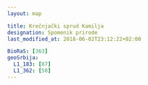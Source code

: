 ```yaml
---
layout: map

title: Krečnjački sprud Kamilja
designation: Spomenik prirode
last_modified_at: 2018-06-02T23:12:22+02:00

BioRaS: [363]
geoSrbija:
  L1_183: [87]
  L1_362: [58]
---
```

